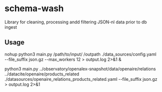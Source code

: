 # schema-wash
Library for cleaning, processing andd filtering JSON-nl data prior to db ingest


Usage
-----

nohup python3 main.py /path/to/input/ /outpath ./data_sources/config.yaml --file_suffix json.gz --max_workers 12 > output.log 2>&1 &

python3 main.py ../observatory/openalex-snapshot/data/openaire/relations ../datacite/openaire/products_related ./datasources/openaire_relations_products_related.yaml --file_suffix json.gz > output.log 2>&1